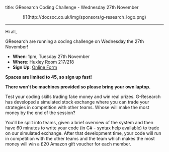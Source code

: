 title: GResearch Coding Challenge - Wednesday 27th November

<center>![](http://docsoc.co.uk/img/sponsors/g-research_logo.png)</center>

---

Hi all,

GResearch are running a coding challenge on Wednesday the 27th November! 

- **When**: 1pm, Tuesday 27th November
- **Where**: Huxley Room 217/218
- **Sign Up**: [Online Form](https://docs.google.com/forms/d/1E3DvBfPyR8qDLGaUJJLYzR8rxkaL9CmDWLl5PMrPPhw/viewform)

**Spaces are limited to 45, so sign up fast!**

**There won't be machines provided so please bring your own laptop.**

Test your coding skills trading fake money and win real prizes. G-Research has developed a simulated stock exchange where you can trade your strategies in competition with other teams. Whose will make the most money by the end of the session?

You'll be split into teams, given a brief overview of the system and then have 60 minutes to write your code (in C# - syntax help available) to trade on our simulated exchange. After that development time, your code will run in competition with the other teams and the team which makes the most money will win a £20 Amazon gift voucher for each member.
